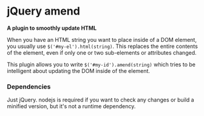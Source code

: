 # jQuery amend

**A plugin to smoothly update HTML**

When you have an HTML string you want to place inside of a DOM element, you usually use ```$('#my-el').html(string)```. This replaces the entire contents of the element, even if only one or two sub-elements or attributes changed.

This plugin allows you to write ```$('#my-id').amend(string)``` which tries to be intelligent about updating the DOM inside of the element.

### Dependencies

Just jQuery. nodejs is required if you want to check any changes or build
a minified version, but it's not a runtime dependency.
